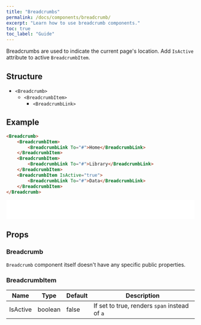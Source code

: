 ```yaml
---
title: "Breadcrumbs"
permalink: /docs/components/breadcrumb/
excerpt: "Learn how to use breadcrumb components."
toc: true
toc_label: "Guide"
---
```


Breadcrumbs are used to indicate the current page's location. Add `IsActive` attribute to active `BreadcrumbItem`.

## Structure

- `<Breadcrumb>`
  - `<BreadcrumbItem>`
    - `<BreadcrumbLink>`

## Example

```html
<Breadcrumb>
    <BreadcrumbItem>
        <BreadcrumbLink To="#">Home</BreadcrumbLink>
    </BreadcrumbItem>
    <BreadcrumbItem>
        <BreadcrumbLink To="#">Library</BreadcrumbLink>
    </BreadcrumbItem>
    <BreadcrumbItem IsActive="true">
        <BreadcrumbLink To="#">Data</BreadcrumbLink>
    </BreadcrumbItem>
</Breadcrumb>
```

<iframe class="frame" src="/examples/elements/breadcrumb/" frameborder="0" scrolling="no" style="width:100%;height:50px;"></iframe>


## Props

### Breadcrumb

`Breadcrumb` component itself doesn't have any specific public properties.

### BreadcrumbItem

| Name     | Type    | Default | Description                                     |
|----------|---------|---------|-------------------------------------------------|
| IsActive | boolean | false   | If set to true, renders  `span` instead of  `a` |